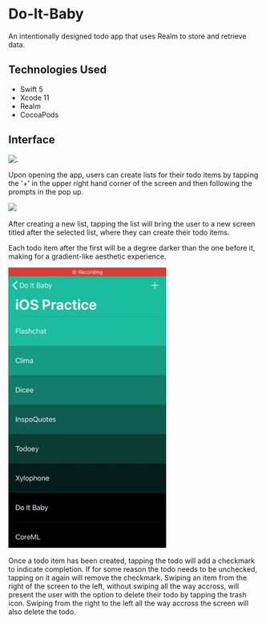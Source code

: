 # Do-It-Baby

An intentionally designed todo app that uses Realm to store and retrieve data.

## Technologies Used

* Swift 5
* Xcode 11
* Realm
* CocoaPods


## Interface

![.](do-it-baby/create_lists.gif)

Upon opening the app, users can create lists for their todo items by tapping the '+' in the upper right hand corner of the screen and then following the prompts in the pop up.

![](create_todos.gif)

After creating a new list, tapping the list will bring the user to a new screen titled after the selected list, where they can create their todo items.

Each todo item after the first will be a degree darker than the one before it, making for a gradient-like aesthetic experience.

![](check_and_delete.gif)

Once a todo item has been created, tapping the todo will add a checkmark to indicate completion. If for some reason the todo needs to be unchecked, tapping on it again will remove the checkmark. Swiping an item from the right of the screen to the left, without swiping all the way accross, will present the user with the option to delete their todo by tapping the trash icon. Swiping from the right to the left all the way accross the screen will also delete the todo.

